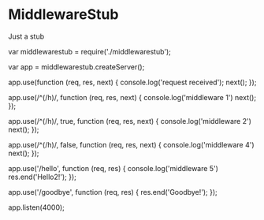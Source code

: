 MiddlewareStub
==============

Just a stub

var middlewarestub = require('./middlewarestub');

var app = middlewarestub.createServer();

app.use(function (req, res, next) {
  console.log('request received');
  next();
});

app.use(/^(\/h)/, function (req, res, next) {
	console.log('middleware 1')
	next();
});

app.use(/^(\/h)/, true, function (req, res, next) {
	console.log('middleware 2')
	next();
});

app.use(/^(\/h)/, false, function (req, res, next) {
	console.log('middleware 4')
	next();
});

app.use('/hello', function (req, res) {
	console.log('middleware 5')
	res.end('Hello2!');
});


app.use('/goodbye', function (req, res) {
  res.end('Goodbye!');
});


app.listen(4000);
